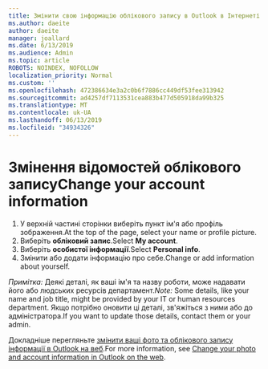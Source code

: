 ```yaml
---
title: Змінити свою інформацію облікового запису в Outlook в Інтернеті
ms.author: daeite
author: daeite
manager: joallard
ms.date: 6/13/2019
ms.audience: Admin
ms.topic: article
ROBOTS: NOINDEX, NOFOLLOW
localization_priority: Normal
ms.custom: ''
ms.openlocfilehash: 472386634e3a2c0b6f7886cc449df53fee313942
ms.sourcegitcommit: ad4257df7113531cea883b477d505918da99b325
ms.translationtype: MT
ms.contentlocale: uk-UA
ms.lasthandoff: 06/13/2019
ms.locfileid: "34934326"
---
```

# <a name="change-your-account-information"></a><span data-ttu-id="c30e1-102">Змінення відомостей облікового запису</span><span class="sxs-lookup"><span data-stu-id="c30e1-102">Change your account information</span></span>

1. <span data-ttu-id="c30e1-103">У верхній частині сторінки виберіть пункт ім'я або профіль зображення.</span><span class="sxs-lookup"><span data-stu-id="c30e1-103">At the top of the page, select your name or profile picture.</span></span>
1. <span data-ttu-id="c30e1-104">Виберіть **обліковий запис**.</span><span class="sxs-lookup"><span data-stu-id="c30e1-104">Select **My account**.</span></span>
1. <span data-ttu-id="c30e1-105">Виберіть **особистої інформації**.</span><span class="sxs-lookup"><span data-stu-id="c30e1-105">Select **Personal info**.</span></span>
1. <span data-ttu-id="c30e1-106">Змінити або додати інформацію про себе.</span><span class="sxs-lookup"><span data-stu-id="c30e1-106">Change or add information about yourself.</span></span>

<span data-ttu-id="c30e1-107">*Примітка:* Деякі деталі, як ваші ім'я та назву роботи, може надавати його або людських ресурсів департамент.</span><span class="sxs-lookup"><span data-stu-id="c30e1-107">*Note:* Some details, like your name and job title, might be provided by your IT or human resources department.</span></span> <span data-ttu-id="c30e1-108">Якщо потрібно оновити ці деталі, зв'яжіться з ними або до адміністратора.</span><span class="sxs-lookup"><span data-stu-id="c30e1-108">If you want to update those details, contact them or your admin.</span></span>

<span data-ttu-id="c30e1-109">Докладніше перегляньте [змінити ваші фото та облікового запису інформації в Outlook на веб](https://support.office.com/article/b2dbb289-851d-4bed-93c3-3e136f5659ec).</span><span class="sxs-lookup"><span data-stu-id="c30e1-109">For more information, see [Change your photo and account information in Outlook on the web](https://support.office.com/article/b2dbb289-851d-4bed-93c3-3e136f5659ec).</span></span>